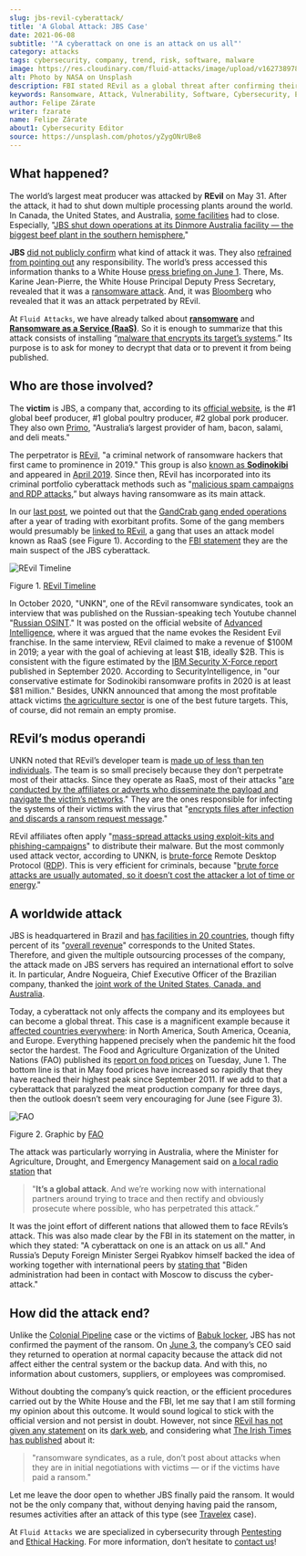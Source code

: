 ```yaml
---
slug: jbs-revil-cyberattack/
title: 'A Global Attack: JBS Case'
date: 2021-06-08
subtitle: '"A cyberattack on one is an attack on us all"'
category: attacks
tags: cybersecurity, company, trend, risk, software, malware
image: https://res.cloudinary.com/fluid-attacks/image/upload/v1627389786/blog/jbs-revil-cyberattack/cover-jbs-revil-cyberattack_t9s8bc.webp
alt: Photo by NASA on Unsplash
description: FBI stated REvil as a global threat after confirming their attack on the IT architecture of the world's largest meat-producing company, JBS.
keywords: Ransomware, Attack, Vulnerability, Software, Cybersecurity, Ethical Hacking, Revil, Pentesting
author: Felipe Zárate
writer: fzarate
name: Felipe Zárate
about1: Cybersecurity Editor
source: https://unsplash.com/photos/yZygONrUBe8
---
```


## What happened?

The world’s largest meat producer was attacked by **REvil** on May 31.
After the attack, it had to shut down multiple processing plants around
the world. In Canada, the United States, and Australia, [some
facilities](https://cutt.ly/XnE9cvF) had to close. Especially, "[JBS
shut down operations at its Dinmore Australia facility — the biggest
beef plant in the southern hemisphere.](https://cutt.ly/XnE9cvF)"

**JBS** [did not publicly confirm](https://cutt.ly/InE9sOX) what kind of
attack it was. They also [refrained from pointing
out](https://cutt.ly/HnE9hxU) any responsibility. The world’s press
accessed this information thanks to a White House [press briefing on
June 1](https://cutt.ly/hnE9f9W). There, Ms. Karine Jean-Pierre, the
White House Principal Deputy Press Secretary, revealed that it was a
[ransomware attack](../ransomware). And, it was
[Bloomberg](https://www.bloomberg.com/news/articles/2021-06-02/hacking-outfit-linked-to-russia-is-behind-jbs-cyberattack)
who revealed that it was an attack perpetrated by REvil.

At `Fluid Attacks`, we have already talked about
[**ransomware**](../ransomware) and [**Ransomware as a Service
(RaaS)**](../ransomware-as-a-service). So it is enough to summarize that
this attack consists of installing “[malware that encrypts its target’s
systems](https://cutt.ly/InE9sOX).” Its purpose is to ask for money to
decrypt that data or to prevent it from being published.

## Who are those involved?

The **victim** is JBS, a company that, according to its [official
website](https://jbsfoodsgroup.com/our-business), is the \#1 global beef
producer, \#1 global poultry producer, \#2 global pork producer. They
also own [Primo](https://primo.com.au/), "Australia’s largest provider
of ham, bacon, salami, and deli meats."

The perpetrator is
[REvil](https://www.bbc.com/news/world-us-canada-57338896), "a criminal
network of ransomware hackers that first came to prominence in 2019."
This group is also [known as **Sodinokibi**](https://cutt.ly/PnE3yt0)
and appeared in [April 2019](https://cutt.ly/mnE3rGG). Since then, REvil
has incorporated into its criminal portfolio cyberattack methods such as
"[malicious spam campaigns and RDP attacks](https://cutt.ly/PnE3yt0),”
but always having ransomware as its main attack.

In our [last post](../ransomware-as-a-service/), we pointed out that the
[GandCrab gang ended operations](https://cutt.ly/WnE3isA) after a year
of trading with exorbitant profits. Some of the gang members would
presumably be [linked to REvil](https://cutt.ly/inE3p0o), a gang that
uses an attack model known as RaaS (see Figure 1). According to the [FBI
statement](https://cutt.ly/0nE9o2c) they are the main suspect of the JBS
cyberattack.

<div class="imgblock">

![REvil Timeline](https://res.cloudinary.com/fluid-attacks/image/upload/v1623159152/blog/jbs-revil-cyberattack/figure1_j9ezca.webp)

<div class="title">

Figure 1. [REvil
Timeline](https://www.secureworks.com/blog/REvil-the-gandcrab-connection)

</div>

</div>

In October 2020, "UNKN", one of the REvil ransomware syndicates, took an
interview that was published on the Russian-speaking tech Youtube
channel "[Russian OSINT](https://www.youtube.com/watch?v=ZyQCQ1VZp8s)."
It was posted on the official website of [Advanced
Intelligence](https://cutt.ly/rnE0RRY), where it was argued that the
name evokes the Resident Evil franchise. In the same interview, REvil
claimed to make a revenue of $100M in 2019; a year with the goal of
achieving at least $1B, ideally $2B. This is consistent with the figure
estimated by the [IBM Security X-Force report](https://cutt.ly/mnE9u4a)
published in September 2020. According to SecurityIntelligence, in "our
conservative estimate for Sodinokibi ransomware profits in 2020 is at
least $81 million." Besides, UNKN announced that among the most
profitable attack victims [the agriculture
sector](https://cutt.ly/rnE0RRY) is one of the best future targets.
This, of course, did not remain an empty promise.

## REvil’s modus operandi

UNKN noted that REvil’s developer team is [made up of less than ten
individuals](https://cutt.ly/rnE0RRY). The team is so small precisely
because they don’t perpetrate most of their attacks. Since they operate
as RaaS, most of their attacks "[are conducted by the affiliates or
adverts who disseminate the payload and navigate the victim’s
networks](https://cutt.ly/rnE0RRY)." They are the ones responsible for
infecting the systems of their victims with the virus that "[encrypts
files after infection and discards a ransom request
message](https://cutt.ly/XnE9rVV)."

<cta-banner
  buttontxt="Read more"
  link="/solutions/secure-code-review/"
  title="Get started with Fluid Attacks' Secure Code Review solution right now"
/>

REvil affiliates often apply "[mass-spread attacks using exploit-kits
and
phishing-campaigns](https://www.infradata.com/resources/what-is-revil-ransomware/)"
to distribute their malware. But the most commonly used attack vector,
according to UNKN, is [brute-force](../pass-cracking/) Remote Desktop
Protocol
([RDP](https://www.paubox.com/blog/what-is-remote-desktop-protocol-attack/)).
This is very efficient for criminals, because "[brute force attacks are
usually automated, so it doesn’t cost the attacker a lot of time or
energy](https://cutt.ly/dnE29W2)."

## A worldwide attack

JBS is headquartered in Brazil and [has facilities in 20
countries](https://cutt.ly/LnE200M), though fifty percent of its
"[overall revenue](https://cutt.ly/TnE3fHA)" corresponds to the United
States. Therefore, and given the multiple outsourcing processes of the
company, the attack made on JBS servers has required an international
effort to solve it. In particular, Andre Nogueira, Chief Executive
Officer of the Brazilian company, thanked the [joint work of the United
States, Canada, and Australia](https://cutt.ly/4nE2MNh).

Today, a cyberattack not only affects the company and its employees but
can become a global threat. This case is a magnificent example because
it [affected countries everywhere](https://cutt.ly/znE2Nd6): in North
America, South America, Oceania, and Europe. Everything happened
precisely when the pandemic hit the food sector the hardest. The Food
and Agriculture Organization of the United Nations (FAO) published its
[report on food
prices](http://www.fao.org/news/story/en/item/1403339/icode/) on
Tuesday, June 1. The bottom line is that in May food prices have
increased so rapidly that they have reached their highest peak since
September 2011. If we add to that a cyberattack that paralyzed the meat
production company for three days, then the outlook doesn’t seem very
encouraging for June (see Figure 3).

<div class="imgblock">

![FAO](https://res.cloudinary.com/fluid-attacks/image/upload/v1623159152/blog/jbs-revil-cyberattack/FAO_xitvis.webp)

<div class="title">

Figure 2. Graphic by [FAO](http://www.fao.org/worldfoodsituation/foodpricesindex/en/)

</div>

</div>

The attack was particularly worrying in Australia, where the Minister
for Agriculture, Drought, and Emergency Management said on [a local
radio station](https://cutt.ly/qnE2Vaa) that

> "**It’s a global attack**. And we’re working now with international
> partners around trying to trace and then rectify and obviously
> prosecute where possible, who has perpetrated this attack.”

It was the joint effort of different nations that allowed them to face
REvils’s attack. This was also made clear by the FBI in its statement on
the matter, in which they stated: "A cyberattack on one is an attack on
us all." And Russia’s Deputy Foreign Minister Sergei Ryabkov himself
backed the idea of working together with international peers by [stating
that](https://www.bbc.com/news/world-us-canada-57318965) "Biden
administration had been in contact with Moscow to discuss the
cyber-attack."

## How did the attack end?

Unlike the [Colonial Pipeline](../pipeline-ransomware-darkside/) case or
the victims of [Babuk locker](../babuk-locker/), JBS has not confirmed
the payment of the ransom. On [June 3](https://cutt.ly/znE2Z9A), the
company’s CEO said they returned to operation at normal capacity because
the attack did not affect either the central system or the backup data.
And with this, no information about customers, suppliers, or employees
was compromised.

Without doubting the company’s quick reaction, or the efficient
procedures carried out by the White House and the FBI, let me say that I
am still forming my opinion about this outcome. It would sound logical
to stick with the official version and not persist in doubt. However,
not since [REvil has not given any statement](https://cutt.ly/RnE2KMS)
on its [dark web](../dark-web/), and considering what [The Irish Times
has published](https://cutt.ly/nnE3jCJ) about it:

> "ransomware syndicates, as a rule, don’t post about attacks when they
> are in initial negotiations with victims — or if the victims have paid
> a ransom."

Let me leave the door open to whether JBS finally paid the ransom. It
would not be the only company that, without denying having paid the
ransom, resumes activities after an attack of this type (see
[Travelex](https://www.bbc.com/news/business-51017852) case).

At `Fluid Attacks` we are specialized in cybersecurity through
[Pentesting](../../solutions/penetration-testing/) and [Ethical
Hacking](../../solutions/ethical-hacking/).
For more information, don’t hesitate to [contact
us](../../contact-us/)\!
